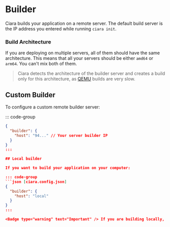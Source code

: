 # Builder

Ciara builds your application on a remote server. The default build server is the IP address you entered while running `ciara init`.

### Build Architecture <Badge type="warning" text="Important" />

If you are deploying on multiple servers, all of them should have the same architecture. This means that all your servers should be either `amd64` or `arm64`. You can't mix both of them.

> Ciara detects the architecture of the builder server and creates a build only for this architecture, as [QEMU](https://docs.docker.com/build/building/multi-architecture/#qemu) builds are very slow.

## Custom Builder

To configure a custom remote builder server:

::: code-group
```json [ciara.config.json]
{
  "builder": {
    "host": "94..." // Your server builder IP
  }
}
:::

## Local builder

If you want to build your application on your computer:

::: code-group
```json [ciara.config.json]
{
  "builder": {
    "host": "local"
  }
}
:::

<Badge type="warning" text="Important" /> If you are building locally, your server(s) should have the same architecture of your local computer. It means that if your computer is `amd64`, all your servers should also be `amd64`.
